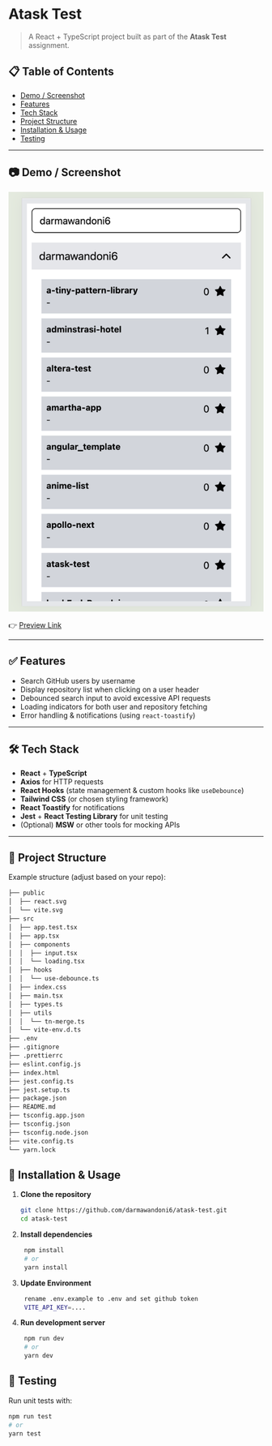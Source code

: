 # Atask Test

> A React + TypeScript project built as part of the **Atask Test** assignment.

## 📋 Table of Contents

- [Demo / Screenshot](#-demo--screenshot)
- [Features](#-features)
- [Tech Stack](#-tech-stack)
- [Project Structure](#-project-structure)
- [Installation & Usage](#-installation--usage)
- [Testing](#-testing)

---

## 📷 Demo / Screenshot

[![App Preview](https://raw.githubusercontent.com/darmawandoni6/atask-test/master/public/preview.png)](https://sunny-gelato-529be6.netlify.app/)

👉 [Preview Link](https://sunny-gelato-529be6.netlify.app/)

---

## ✅ Features

- Search GitHub users by username
- Display repository list when clicking on a user header
- Debounced search input to avoid excessive API requests
- Loading indicators for both user and repository fetching
- Error handling & notifications (using `react-toastify`)

---

## 🛠 Tech Stack

- **React** + **TypeScript**
- **Axios** for HTTP requests
- **React Hooks** (state management & custom hooks like `useDebounce`)
- **Tailwind CSS** (or chosen styling framework)
- **React Toastify** for notifications
- **Jest** + **React Testing Library** for unit testing
- (Optional) **MSW** or other tools for mocking APIs

---

## 📂 Project Structure

Example structure (adjust based on your repo):

```sh
├── public
│  ├── react.svg
│  └── vite.svg
├── src
│  ├── app.test.tsx
│  ├── app.tsx
│  ├── components
│  │  ├── input.tsx
│  │  └── loading.tsx
│  ├── hooks
│  │  └── use-debounce.ts
│  ├── index.css
│  ├── main.tsx
│  ├── types.ts
│  ├── utils
│  │  └── tn-merge.ts
│  └── vite-env.d.ts
├── .env
├── .gitignore
├── .prettierrc
├── eslint.config.js
├── index.html
├── jest.config.ts
├── jest.setup.ts
├── package.json
├── README.md
├── tsconfig.app.json
├── tsconfig.json
├── tsconfig.node.json
├── vite.config.ts
└── yarn.lock
```

## 🚀 Installation & Usage

1. **Clone the repository**
   ```bash
   git clone https://github.com/darmawandoni6/atask-test.git
   cd atask-test
   ```
2. **Install dependencies**
   ```bash
    npm install
    # or
    yarn install
   ```
3. **Update Environment**

   ```bash
    rename .env.example to .env and set github token
    VITE_API_KEY=....
   ```

4. **Run development server**

   ```bash
    npm run dev
    # or
    yarn dev

   ```

## 🧪 Testing

Run unit tests with:

```bash
npm run test
# or
yarn test

```
